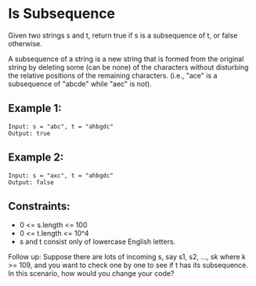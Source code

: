 # Is Subsequence

Given two strings s and t, return true if s is a subsequence of t, or false otherwise.

A subsequence of a string is a new string that is formed from the original string by deleting some (can be none) of the characters without disturbing the relative positions of the remaining characters. (i.e., "ace" is a subsequence of "abcde" while "aec" is not).

## Example 1:

```
Input: s = "abc", t = "ahbgdc"
Output: true
```

## Example 2:

```
Input: s = "axc", t = "ahbgdc"
Output: false
```

## Constraints:

- 0 <= s.length <= 100
- 0 <= t.length <= 10^4
- s and t consist only of lowercase English letters.

Follow up: Suppose there are lots of incoming s, say s1, s2, ..., sk where k >= 109, and you want to check one by one to see if t has its subsequence. In this scenario, how would you change your code?
